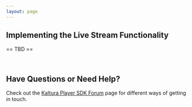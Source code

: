 ```yaml
---
layout: page
---
```


## Implementing the Live Stream Functionality  

== TBD ==

</br>

## Have Questions or Need Help?

Check out the [Kaltura Player SDK Forum](https://forum.kaltura.org/c/playkit) page for different ways of getting in touch.
